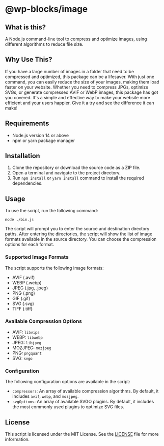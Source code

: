 # @wp-blocks/image

## What is this?
A Node.js command-line tool to compress and optimize images, using different algorithms to reduce file size.

## Why Use This?
If you have a large number of images in a folder that need to be compressed and optimized, this package can be a lifesaver. With just one command, you can easily reduce the size of your images, making them load faster on your website. Whether you need to compress JPGs, optimize SVGs, or generate compressed AVIF or WebP images, this package has got you covered. It's a simple and effective way to make your website more efficient and your users happier. Give it a try and see the difference it can make!

## Requirements

- Node.js version 14 or above
- npm or yarn package manager

## Installation

1. Clone the repository or download the source code as a ZIP file.
2. Open a terminal and navigate to the project directory.
3. Run `npm install` or `yarn install` command to install the required dependencies.

## Usage

To use the script, run the following command:

```
node ./bin.js
```

The script will prompt you to enter the source and destination directory paths. After entering the directories, the script will show the list of image formats available in the source directory. You can choose the compression options for each format.

### Supported Image Formats

The script supports the following image formats:

- AVIF (.avif)
- WEBP (.webp)
- JPEG (.jpg, .jpeg)
- PNG (.png)
- GIF (.gif)
- SVG (.svg)
- TIFF (.tiff)

### Available Compression Options

- AVIF: `libvips`
- WEBP: `libwebp`
- JPEG: `libjpeg`
- MOZJPEG: `mozjpeg`
- PNG: `pngquant`
- SVG: `svgo`

### Configuration

The following configuration options are available in the script:

- `compressors`: An array of available compression algorithms. By default, it includes `avif`, `webp`, and `mozjpeg`.
- `svgOptions`: An array of available SVGO plugins. By default, it includes the most commonly used plugins to optimize SVG files.

## License

This script is licensed under the MIT License. See the [LICENSE](./LICENSE) file for more information.
